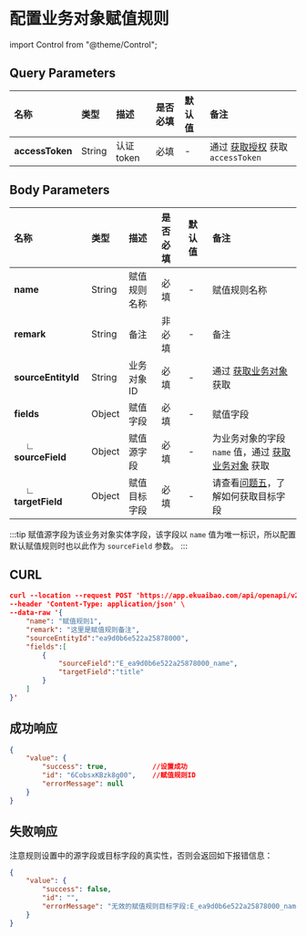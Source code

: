 # 配置业务对象赋值规则

import Control from "@theme/Control";

<Control
method="POST"
url="/api/openapi/v2/fieldMapping/dataLink"
/>

## Query Parameters

| 名称 | 类型 | 描述 | 是否必填 | 默认值 | 备注 |
| :--- | :--- | :--- | :--- |:--- | :--- |
| **accessToken** | String | 认证token | 必填 | - | 通过 [获取授权](/docs/open-api/getting-started/auth) 获取 `accessToken` |


## Body Parameters

| 名称 | 类型 | 描述 | 是否必填 | 默认值 | 备注 |
| :--- | :--- | :--- | :--- |:--- | :--- |
| **name**                  | String | 赋值规则名称  | 必填 | -  | 赋值规则名称 |
| **remark**                | String | 备注        | 非必填 | - | 备注 |
| **sourceEntityId**        | String | 业务对象ID   | 必填 | -  | 通过 [获取业务对象](/docs/open-api/datalink/get-entity-list) 获取 |
| **fields**                | Object | 赋值字段     | 必填 | -  | 赋值字段  |
| **&emsp; ∟ sourceField** | Object | 赋值源字段    | 必填 | -  | 为业务对象的字段 `name` 值，通过 [获取业务对象](/docs/open-api/datalink/get-entity-list) 获取  |
| **&emsp; ∟ targetField** | Object | 赋值目标字段  | 必填 | -  | 请查看[问题五](/docs/open-api/datalink/question-answer#问题五)，了解如何获取目标字段 |

:::tip
赋值源字段为该业务对象实体字段，该字段以 `name` 值为唯一标识，所以配置默认赋值规则时也以此作为 `sourceField` 参数。
:::

## CURL
```json
curl --location --request POST 'https://app.ekuaibao.com/api/openapi/v2/fieldMapping/dataLink?accessToken=cxEbrzNJSA3A00' \
--header 'Content-Type: application/json' \
--data-raw '{
    "name": "赋值规则1",
    "remark": "这里是赋值规则备注",
    "sourceEntityId":"ea9d0b6e522a25878000",
    "fields":[
        {
            "sourceField":"E_ea9d0b6e522a25878000_name",
            "targetField":"title"
        }
    ]
}'
```

## 成功响应
```json
{
    "value": {
        "success": true,           //设置成功
        "id": "6CobsxKBzk8g00",    //赋值规则ID
        "errorMessage": null
    }
}
```

## 失败响应
注意规则设置中的源字段或目标字段的真实性，否则会返回如下报错信息：
```json
{
    "value": {
        "success": false,                                                  //设置失败
        "id": "",
        "errorMessage": "无效的赋值规则目标字段:E_ea9d0b6e522a25878000_name" //失败信息
    }
}
```

